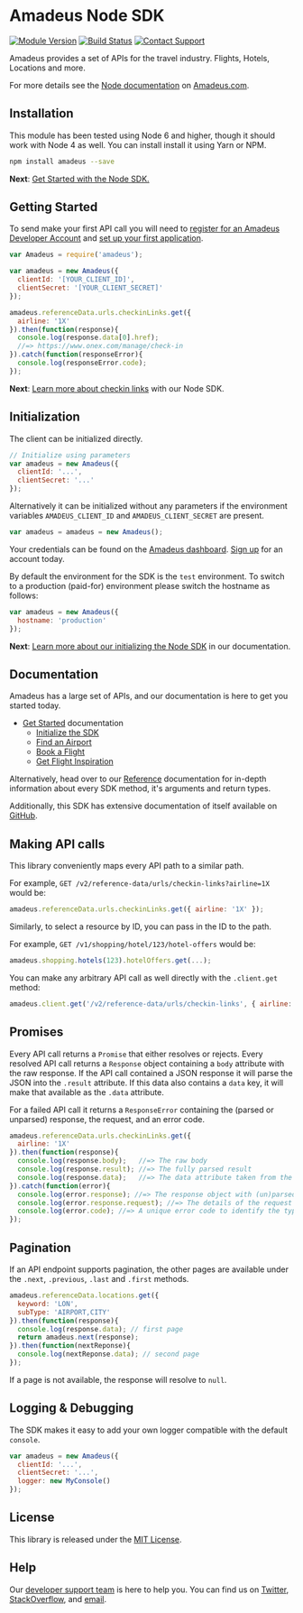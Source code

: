 # Amadeus Node SDK

[![Module Version](https://badge.fury.io/js/amadeus.svg)](https://badge.fury.io/js/amadeus)
[![Build Status](http://img.shields.io/travis/twilio/twilio-ruby.svg)][travis]
[![Contact Support](https://img.shields.io/badge/contact-support-blue.svg)][support]

Amadeus provides a set of APIs for the travel industry. Flights, Hotels, Locations and more.

For more details see the [Node documentation](https://developer.amadeus.com/docs/node) on [Amadeus.com](https://developer.amadeus.com).

## Installation

This module has been tested using Node 6 and higher, though it should work with Node 4 as well. You can install install it using Yarn or NPM.

```sh
npm install amadeus --save
```

__Next__: [Get Started with the Node SDK.](https://developer.amadeus.com/docs/node/get_started/initialize)

## Getting Started

To send make your first API call you will need to [register for an Amadeus Developer Account](https://developer.amadeus.com/register) and [set up your first application](https://dashboard.developer.amadeus.com/applications).

```js
var Amadeus = require('amadeus');

var amadeus = new Amadeus({
  clientId: '[YOUR_CLIENT_ID]',
  clientSecret: '[YOUR_CLIENT_SECRET]'
});

amadeus.referenceData.urls.checkinLinks.get({
  airline: '1X'
}).then(function(response){
  console.log(response.data[0].href);
  //=> https://www.onex.com/manage/check-in
}).catch(function(responseError){
  console.log(responseError.code);
});
```

__Next__: [Learn more about checkin links](https://developer.amadeus.com/docs/node/get_started/checkin_links) with our Node SDK.

## Initialization

The client can be initialized directly.

```js
// Initialize using parameters
var amadeus = new Amadeus({
  clientId: '...',
  clientSecret: '...'
});
```

Alternatively it can be initialized without any parameters if the environment variables `AMADEUS_CLIENT_ID` and `AMADEUS_CLIENT_SECRET` are present.

```js
var amadeus = amadeus = new Amadeus();
```

Your credentials can be found on the [Amadeus dashboard](https://dashboard.developer.amadeus.com/client_ids). [Sign up](https://developer.amadeus.com/register) for an account today.

By default the environment for the SDK is the `test` environment. To switch to a production (paid-for) environment please switch the hostname as follows:

```js
var amadeus = new Amadeus({
  hostname: 'production'
});
```

__Next__: [Learn more about our initializing the Node SDK](https://developer.amadeus.com/docs/node/get_started_initialize) in our documentation.

## Documentation

Amadeus has a large set of APIs, and our documentation is here to get you started today.

* [Get Started](https://developer.amadeus.com/docs/node/get_started) documentation
  * [Initialize the SDK](https://developer.amadeus.com/docs/node/get_started/initialize)
  * [Find an Airport](https://developer.amadeus.com/docs/node/get_started/find_an_airport)
  * [Book a Flight](https://developer.amadeus.com/docs/node/get_started/book_a_flight)
  * [Get Flight Inspiration](https://developer.amadeus.com/docs/node/get_started/get_flight_inspiration)

Alternatively, head over to our [Reference](https://developer.amadeus.com/docs/node/reference) documentation for in-depth information about every SDK method, it's arguments and return types.

Additionally, this SDK has extensive documentation of itself available on [GitHub](https://workbetta.github.io/amadeus-node/).

## Making API calls

This library conveniently maps every API path to a similar path.

For example, `GET /v2/reference-data/urls/checkin-links?airline=1X` would be:

```js
amadeus.referenceData.urls.checkinLinks.get({ airline: '1X' });
```

Similarly, to select a resource by ID, you can pass in the ID to the path.

For example,  `GET /v1/shopping/hotel/123/hotel-offers` would be:

```js
amadeus.shopping.hotels(123).hotelOffers.get(...);
```

You can make any arbitrary API call as well directly with the `.client.get` method:

```js
amadeus.client.get('/v2/reference-data/urls/checkin-links', { airline: '1X' });
```

## Promises

Every API call returns a `Promise` that either resolves or rejects. Every
resolved API call returns a `Response` object containing a `body` attribute
with the raw response. If the API call contained a JSON response it will parse
the JSON into the `.result` attribute. If this data also contains a `data` key,
it will make that available as the `.data` attribute.

For a failed API call it returns a `ResponseError`
containing the (parsed or unparsed) response, the request, and an error code.

```js
amadeus.referenceData.urls.checkinLinks.get({
  airline: '1X'
}).then(function(response){
  console.log(response.body);   //=> The raw body
  console.log(response.result); //=> The fully parsed result
  console.log(response.data);   //=> The data attribute taken from the result
}).catch(function(error){
  console.log(error.response); //=> The response object with (un)parsed data
  console.log(error.response.request); //=> The details of the request made
  console.log(error.code); //=> A unique error code to identify the type of error
});
```

## Pagination

If an API endpoint supports pagination, the other pages are available under the
`.next`, `.previous`, `.last` and `.first` methods.

```js
amadeus.referenceData.locations.get({
  keyword: 'LON',
  subType: 'AIRPORT,CITY'
}).then(function(response){
  console.log(response.data); // first page
  return amadeus.next(response);
}).then(function(nextReponse){
  console.log(nextReponse.data); // second page
});
```

If a page is not available, the response will resolve to `null`.

## Logging & Debugging

The SDK makes it easy to add your own logger compatible with the default `console`.

```js
var amadeus = new Amadeus({
  clientId: '...',
  clientSecret: '...',
  logger: new MyConsole()
});
```

## License

This library is released under the [MIT License](LICENSE).

## Help

Our [developer support team](https://developer.amadeus.com/developers) is here to help you. You can find us on [Twitter](#), [StackOverflow](#), and [email](#).

[travis]: http://travis-ci.org/twilio/twilio-ruby
[support]: http://developer.amadeus.com/support
